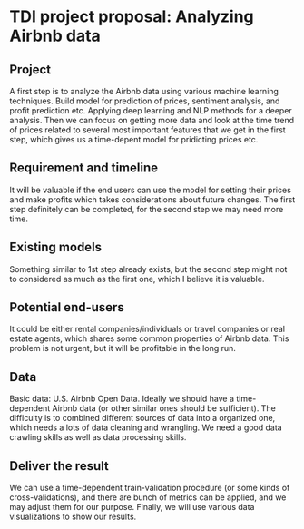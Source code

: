 # TDI project proposal: Analyzing Airbnb data  



## Project 

A first step is to analyze the Airbnb data using various machine learning techniques. Build model for prediction of prices, sentiment analysis, and profit prediction etc. Applying deep learning and NLP methods for a deeper analysis. Then we can focus on getting more data and look at the time trend of prices related to several most important features that we get in the first step, which gives us a time-depent model for pridicting prices etc.

## Requirement and timeline
It will be valuable if the end users can use the model for setting their prices and make profits which takes considerations about future changes. The first step definitely can be completed, for the second step we may need more time.

## Existing models
Something similar to 1st step already exists, but the second step might not to considered as much as the first one, which I believe it is valuable.

## Potential end-users
It could be either rental companies/individuals or travel companies or real estate agents, which shares some common properties of Airbnb data. This problem is not urgent, but it will be profitable in the long run. 

## Data
Basic data: U.S. Airbnb Open Data. Ideally we should have a time-dependent Airbnb data (or other similar ones should be sufficient). The difficulty is to combined different sources of data into a organized one, which needs a lots of data cleaning and wrangling. We need a good data crawling skills as well as data processing skills.  

## Deliver the result
We can use a time-dependent train-validation procedure (or some kinds of cross-validations), and there are bunch of metrics can be applied, and we may adjust them for our purpose. Finally, we will use various data visualizations to show our results.
